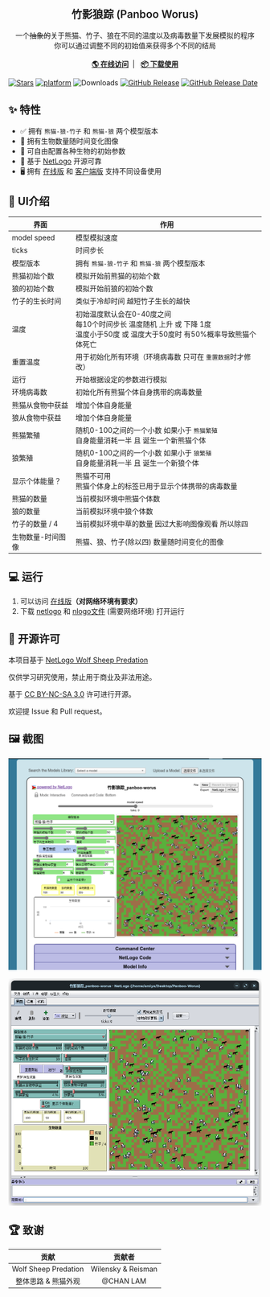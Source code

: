 <!--
 * @Author: Amiya mc.amiya@qq.com
 * @Date: 2024-11-16 21:16:54
 * @LastEditors: Amiya mc.amiya@qq.com
 * @LastEditTime: 2024-11-22 23:57:22
 * @FilePath: /Panboo-Worus/README.md
 * @Description: 竹影狼踪的README文件
-->

<h2 align="center" style="font-weight: 600">竹影狼踪 (Panboo Worus)</h2>
<p align="center">
    一个<s>抽象的</s>关于熊猫、竹子、狼在不同的温度以及病毒数量下发展模拟的程序
    <br />
    你可以通过调整不同的初始值来获得多个不同的结局
    <br />
    <br />
    <a href="http://www.netlogoweb.org/launch#https://raw.githubusercontent.com/mcAmiya/Panboo-Worus/master/竹影狼踪_panboo-worus.nlogo" target="blank"><strong>🌎 在线访问</strong></a>  |  
    <a href="https://github.com/mcAmiya/Panboo-Worus/releases" target="blank"><strong>📦️ 下载使用</strong></a>
</p>

[![Stars](https://img.shields.io/github/stars/mcAmiya/Panboo-Worus?label=stars)](https://github.com/mcAmiya/Panboo-Worus)  [![platform](https://img.shields.io/badge/platform-netlogo-blue.svg)](https://ccl.northwestern.edu/netlogo/)  ![Downloads](https://img.shields.io/github/downloads/mcAmiya/Panboo-Worus/total)  [![GitHub Release](https://img.shields.io/github/v/release/mcAmiya/Panboo-Worus)](https://github.com/mcAmiya/Panboo-Worus/releases)  [![GitHub Release Date](https://img.shields.io/github/release-date/mcAmiya/Panboo-Worus)](https://github.com/mcAmiya/Panboo-Worus/releases)

## ✨ 特性

- ✅ 拥有 `熊猫-狼-竹子` 和 `熊猫-狼` 两个模型版本
- 📃 拥有生物数量随时间变化图像
- 🧩 可自由配置各种生物的初始参数
- 💾 基于 [NetLogo](https://ccl.northwestern.edu/netlogo/) 开源可靠
- 🖥️ 拥有 [在线版](http://www.netlogoweb.org/launch#https://raw.githubusercontent.com/mcAmiya/Panboo-Worus/master/竹影狼踪_panboo-worus.nlogo) 和 [客户端版](https://ccl.northwestern.edu/netlogo/download.shtml) 支持不同设备使用

## 🧰 UI介绍

| 界面              | 作用                                                                                                                                   |
| ----------------- | -------------------------------------------------------------------------------------------------------------------------------------- |
| model speed       | 模型模拟速度                                                                                                                           |
| ticks             | 时间步长                                                                                                                               |
| 模型版本          | 拥有 `熊猫-狼-竹子` 和 `熊猫-狼` 两个模型版本                                                                                        |
| 熊猫初始个数      | 模拟开始前熊猫的初始个数                                                                                                               |
| 狼的初始个数      | 模拟开始前狼的初始个数                                                                                                                 |
| 竹子的生长时间    | 类似于冷却时间 越短竹子生长的越快                                                                                                      |
| 温度              | 初始温度默认会在0-40度之间<br />每10个时间步长 温度随机 上升 或 下降 1度<br />温度小于50度 或 温度大于50度时 有50%概率导致熊猫个体死亡 |
| 重置温度          | 用于初始化所有环境（环境病毒数 只可在 `重置数据`时才修改）                                                                           |
| 运行              | 开始根据设定的参数进行模拟                                                                                                             |
| 环境病毒数        | 初始化所有熊猫个体自身携带的病毒数量                                                                                                   |
| 熊猫从食物中获益  | 增加个体自身能量                                                                                                                       |
| 狼从食物中获益    | 增加个体自身能量                                                                                                                       |
| 熊猫繁殖          | 随机0-100之间的一个小数 如果小于 `熊猫繁殖`<br />自身能量消耗一半 且 诞生一个新熊猫个体                                              |
| 狼繁殖            | 随机0-100之间的一个小数 如果小于 `狼繁殖`<br />自身能量消耗一半 且 诞生一个新狼个体                                                  |
| 显示个体能量？    | 熊猫不可用<br />熊猫个体身上的标签已用于显示个体携带的病毒数量                                                                         |
| 熊猫的数量        | 当前模拟环境中熊猫个体数                                                                                                               |
| 狼的数量          | 当前模拟环境中狼个体数                                                                                                                 |
| 竹子的数量 / 4    | 当前模拟环境中草的数量 因过大影响图像观看 所以除四                                                                                     |
| 生物数量-时间图像 | 熊猫、狼、竹子(除以四) 数量随时间变化的图像                                                                                            |

## 💻 运行

1. 可以访问 [在线版](http://www.netlogoweb.org/launch#https://raw.githubusercontent.com/mcAmiya/Panboo-Worus/master/竹影狼踪_panboo-worus.nlogo)**（对网络环境有要求）**
2. 下载 [netlogo](https://ccl.northwestern.edu/netlogo/download.shtml) 和 [nlogo文件](https://github.com/mcAmiya/Panboo-Worus/releases) (需要网络环境) 打开运行

## 📜 开源许可

本项目基于 [NetLogo Wolf Sheep Predation](https://ccl.northwestern.edu/netlogo/models/WolfSheepPredation)

仅供学习研究使用，禁止用于商业及非法用途。

基于 [CC BY-NC-SA 3.0](https://creativecommons.org/licenses/by-nc-sa/3.0/) 许可进行开源。

欢迎提 Issue 和 Pull request。

## 🖼️ 截图

![web](./pic/Screenshot_web.png "网页端")

![client](./pic/Screenshot_client.png "客户端")

## 🏆 致谢

|         贡献         |       贡献者       |
| :------------------: | :----------------: |
| Wolf Sheep Predation | Wilensky & Reisman |
| 整体思路 & 熊猫外观 |     @CHAN LAM     |
